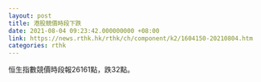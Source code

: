 ```yaml
---
layout: post
title: 港股競價時段下跌
date: 2021-08-04 09:23:42.000000000 +08:00
link: https://news.rthk.hk/rthk/ch/component/k2/1604150-20210804.htm
categories: rthk
---
```


恒生指數競價時段報26161點，跌32點。
